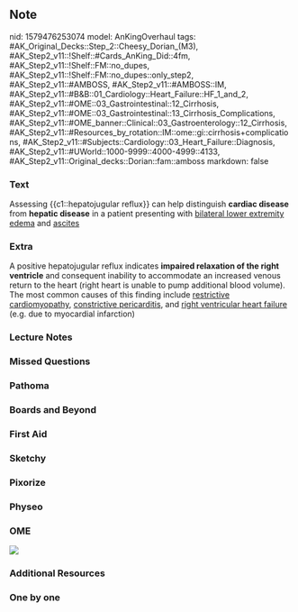 ## Note
nid: 1579476253074
model: AnKingOverhaul
tags: #AK_Original_Decks::Step_2::Cheesy_Dorian_(M3), #AK_Step2_v11::!Shelf::#Cards_AnKing_Did::4fm, #AK_Step2_v11::!Shelf::FM::no_dupes, #AK_Step2_v11::!Shelf::FM::no_dupes::only_step2, #AK_Step2_v11::#AMBOSS, #AK_Step2_v11::#AMBOSS::IM, #AK_Step2_v11::#B&B::01_Cardiology::Heart_Failure::HF_1_and_2, #AK_Step2_v11::#OME::03_Gastrointestinal::12_Cirrhosis, #AK_Step2_v11::#OME::03_Gastrointestinal::13_Cirrhosis_Complications, #AK_Step2_v11::#OME_banner::Clinical::03_Gastroenterology::12_Cirrhosis, #AK_Step2_v11::#Resources_by_rotation::IM::ome::gi::cirrhosis+complications, #AK_Step2_v11::#Subjects::Cardiology::03_Heart_Failure::Diagnosis, #AK_Step2_v11::#UWorld::1000-9999::4000-4999::4133, #AK_Step2_v11::Original_decks::Dorian::fam::amboss
markdown: false

### Text
Assessing {{c1::hepatojugular reflux}} can help distinguish
<b style="">cardiac disease</b> from <b>hepatic disease</b> in a
patient presenting with <u>bilateral lower extremity edema</u> and
<u>ascites</u>

### Extra
A positive hepatojugular reflux indicates <b>impaired relaxation of
the right ventricle</b> and consequent inability to accommodate an
increased venous return to the heart (right heart is unable to pump
additional blood volume). The most common causes of this finding
include <u>restrictive cardiomyopathy</u>, <u>constrictive
pericarditis</u>, and <u>right ventricular heart failure</u> (e.g.
due to myocardial infarction)

### Lecture Notes


### Missed Questions


### Pathoma


### Boards and Beyond


### First Aid


### Sketchy


### Pixorize


### Physeo


### OME
<div class="ome-widget">
  <a href=
  "https://onlinemeded.org/spa/gastroenterology/cirrhosis/acquire?ref=anki">
  <img src="_OME_AnkiFlashcards_Lesson_4.png"></a>
</div>

### Additional Resources


### One by one

